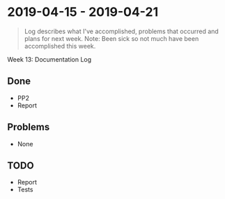 #  2019-04-15 - 2019-04-21

> Log describes what I've accomplished, problems that occurred and plans for next week.
Note: Been sick so not much have been accomplished this week.

Week 13: Documentation Log

## Done
* PP2
* Report

## Problems
* None

## TODO
* Report
* Tests
